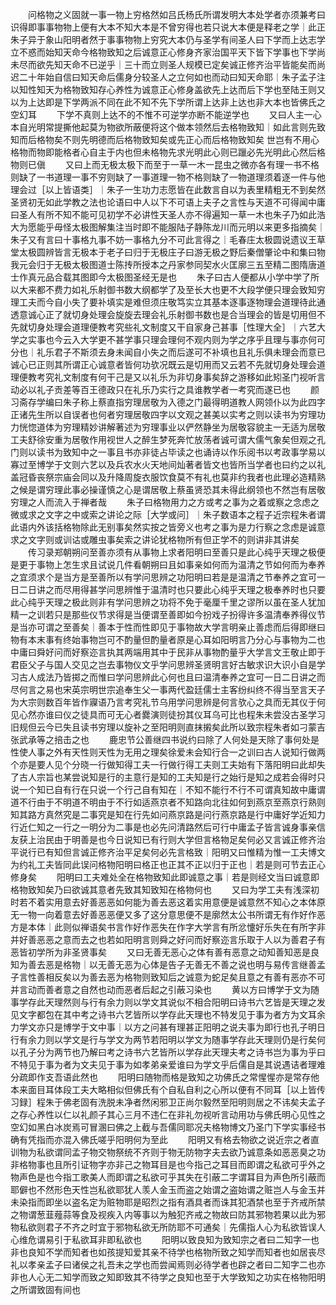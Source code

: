 <!-- { "loadSidebar": true } -->
　　问格物之义固就一事一物上穷格然如吕氏杨氏所谓发明大本处学者亦须兼考曰识得即事事物物上便有大本不知大本是不曾穷得也若只说大本便是释老之学｜此正朱子异于象山阳明者然于事事物物上穷究大本仍与圣学有间圣人曰下学而上达志学立不惑而始知天命今格物致知之后诚意正心修身齐家治国平天下皆下学事也下学尚未尽而欲先知天命不已逆乎｜三十而立则圣人规模已定矣诚正修齐治平皆能矣而尚迟二十年始自信曰知天命后儒身分较圣人之立何如也而动曰知天命耶｜朱子孟子注以知性知天为格物致知存心养性为诚意正心修身盖欲先上达而后下学也至陆王则又以为上达即是下学两派不同在此不知不先下学所谓上达非上达也非大本也皆佛氏之空幻耳
　　下学不真则上达不的不惟不可逆学亦断不能逆学也
　　又曰人主一心本自光明常提撕他起莫为物欲所蔽便将这个做本领然后去格物致知｜如此言则先致知而后格物矣不则先明德而后格物致知矣或先正心而后格物致知矣  世岂有不用心格物而物即能格者心自主于内也但未格物先求光明此心则已躐必先光明此心然后格物则已傎
　　又曰上而无极太极下而至于一草一木一昆虫之微亦各有理一书不格则缺了一书道理一事不穷则缺了一事道理一物不格则缺了一物道理须着逐一件与他理会过［以上皆语类］｜朱子一生功力志愿皆在此数言自以为表里精粗无不到矣然圣贤初无如此学教之法也论语曰中人以下不可语上夫子之言性与天道不可得闻中庸曰圣人有所不知不能可见初学不必讲性天圣人亦不得遍知一草一木也朱子乃如此浩大为愿能乎毋怪太极图解集注当时即不能服陆子静陈龙川而元明以来更多指摘矣｜朱子又有言曰十事格九事不妨一事格九分不可此言得之｜毛春庄太极圆说遗议王草堂太极圆辨皆言无极本于老子曰归于无极庄子曰游无极之野后秦僧肇论中和集曰物我元会归于无极太极图道士陈抟所授本之丹家参同契水火匡廓三五至精二图隋唐道士作真元品合载其图即今太极图圣经无是也
　　朱子曰古人便都从小学中学了所以大来都不费力如礼乐射御书数大纲都学了及至长大也更不大段学便只理会致知穷理工夫而今自小失了要补填实是难但须庄敬笃实立其基本逐事逐物理会道理待此通透意诚心正了就切身处理会旋旋去理会礼乐射御书数也是合当理会的皆是切用但不先就切身处理会道理便教考究些礼文制度又干自家身己甚事［性理大全］｜六艺大学之实事也今云入大学更不甚学事只理会理何不观内则为学之序乎且理与事亦何可分也｜礼乐君子不斯须去身未闻自小失之而后遂可不补填也且礼乐俱未理会而意已诚心已正则其所谓正心诚意者皆何功欤况既云是切用而又云若不先就切身处理会道理便教考究礼文制度有何干己是又以礼乐为非切身事矣辞之游移如此矧圣门视听言动必以礼子贡差等百王德政只在礼乐乃实行之具谁教学者一考究而遂已也
　　颜习斋存学编曰朱子称上蔡直指穷理居敬为入德之门最得明道教人网领仆以为此四字正诸先生所以自误者也何者穷理居敬四字以文观之甚美以实考之则以读书为穷理功力恍惚道体为穷理精妙讲解著述为穷理事业以俨然静坐为居敬容貌主一无适为居敬工夫舒徐安重为居敬作用视世人之醉生梦死奔忙放荡者诚可谓大儒气象矣但观之孔门则以读书为致知中之一事且书亦非徒占毕读之也诵诗以作乐阅书以考政事学易以寡过至博学于文则六艺以及兵农水火天地间灿著者皆文也皆所当学者也曰约之以礼盖冠昏丧祭宗庙会同以及升降周旋衣服饮食莫不有礼也莫非约我者也此理必造精熟之候是谓穷理此事必操谨慎之心是谓居敬上蔡虽贤恐其未得此纲领也不然岂有居敬穷理之人而流入于禅者哉
　　朱子曰格物用力之方或考之事为之着或察之念虑之微或求之文字之中或索之讲论之际［大学或问］｜朱子数语本之程子近宗程朱者谓此语内外该括格物除此无别事矣然实按之皆旁义也考之事为是力行察之念虑是诚意求之文字则或训诂或雕虫事矣索之讲论犹格物所有但正学不的则讲非其讲矣
　　传习录郑朝朔问至善亦须有从事物上求者阳明曰至善只是此心纯乎天理之极便是更于事物上怎生求且试说几件看朝朔曰且如事亲如何而为温清之节如何而为奉养之宜须求个是当方是至善所以有学问思辨之功阳明曰若是是温清之节奉养之宜可一日二日讲之而尽用得甚学问思辨惟于温清时也只要此心纯乎天理之极奉养时也只要此心纯乎天理之极此则非有学问思辨之功将不免于毫厘千里之谬所以虽在圣人犹加精一之训若只是那些仪节求得是当便谓至善即如今扮戏子扮得许多温清奉养得仪节是当亦可谓之至善矣｜善本于性而性即见于事物故大学言明亲止善虑而后得即继曰物有本末事有终始事物岂可不酌量但酌量者原是心耳如阳明言乃分心与事物为二也中庸曰舜好问而好察迩言执其两端用其中于民非从事物酌量乎大学言文王敬止即于君臣父子与国人交见之岂去事物仪文乎学问思辨圣贤明言好古敏求识大识小自是学习古人成法乃皆掷之而惟曰学问思辨此心何也且曰温清奉养之宜可一日二日讲之而尽何言之易也宋英宗明世宗追奉生父一事两代盈廷儒士主客纷纠终不得当至言天子为大宗则数百年皆作寱语乃言考究礼节乌用学问思辨是何言欤心之具而无其仪于何见心然亦谁曰仪之徒具而可无心者爨演则徒扮其仪耳乌可比也程朱未尝没古圣学习旧规但云今已失且读书穷理以旋补之至阳明则直抹摋矣此所以致宗程朱者如刁蒙吉张武承等之掊击之也
　　鹿忠节公善继四书说约曰除了人何处是天除了事何处是性使人事之外有天性则天性为无用之理矣徐爱未会知行合一之训曰古人说知行做两个亦是要人见个分晓一行做知得工夫一行做行得工夫则工夫始有下落阳明曰此却失了古人宗旨也某尝说知是行的主意行是知的工夫知是行之始行是知之成若会得时只说一个知已自有行在只说一个行己自有知在｜不知不能行不行不可谓真知故中庸谓道不行由于不明道不明由于不行如适燕京者不知路向北往如何到燕京至燕京行熟则知其路方真然究是二事究是知在行先如问燕京路是问行燕京路是行中庸好学近知力行近仁知之一行之一明分为二事是也必先问清路然后可行中庸孟子皆言诚身事亲信友获上治民由于明善是也今日说知已有行则大学但言格物足矣何必又言诚正修齐治平说行已有知但言诚正修齐治平足矣何必先言格致｜阳明又曰惟精为惟一工夫博文为约礼工夫皆同此误问格物阳明曰格正也正其不正以归于正也｜若是则可节去正心修身矣
　　阳明曰工夫难处全在格物致知此即诚意之事｜若是则经文当曰诚意即格物致知矣乃曰欲诚其意者先致其知致知在格物何也
　　又曰为学工夫有浅深初时若不着实用意去好善恶恶如何能为善去恶这着实用意便是诚意然不知心之本体原无一物一向着意去好善恶恶便又多了这分意思便不是廓然太公书所谓无有作好作恶方是本体｜此则似禅语矣书言作好作恶失在作字大学言有所忿懥好乐失在有所字非并好善恶恶之意而去之也若如阳明言则舜之好问而好察迩言乐取于人以为善君子有恶皆初学所为非圣贤事矣
　　又曰无善无恶心之体有善有恶意之动知善知恶是良知为善去恶是格物｜以无善无恶为心体是告子无善无不善之说也明与易传言继善孟子言性善相反矣以为善去恶为格物则致知后之诚意为蛇足矣且意之有善有恶亦不可并言动而善者意之自然也动而恶者后起之引蔽习染也
　　黄以方曰博学于文为随事学存此天理然则与行有余力则以学文其说似不相合阳明曰诗书六艺皆是天理之发见文字都包在其中考之诗书六艺皆所以学存此天理也不特发见于事为者方为文耳余力学文亦只是博学于文中事｜以方之问甚有理甚正阳明之说夫事为即行也孔子明日行有余力则以学文是行与学文为两节若阳明以学文为随事学存此天理则仍是行矣何以孔子分为两节也乃解曰考之诗书六艺皆所以学存此天理夫考之诗书岂为事为乎曰不特见于事为者为文夫见于事为如孝弟亲爱谁曰为学文乎后儒自是其说遇诘者理难分疏即作支吾语此然也
　　阳明曰随物而格是致知之功佛氏之常惺惺亦是常存他本来面目耳体段工夫大略相似但佛氏有个自私自利之心所以便有不同耳［以上皆传习録］程朱于佛老固有洗脱未净者然闲邪卫正尚尔毅然至阳明则居之不讳矣夫孟子之存心养性以仁以礼颜子其心三月不违仁在非礼勿视听言动用功与佛氏明心见性之空幻如黑白冰炭焉可冒溷曰佛之上截与吾儒同耶况夫格物博文乃圣门下学实事经书确有凭指而亦混入佛氏嗟乎阳明何为至此
　　阳明又有格去物欲之说近宗之者直训物为私欲谓同孟子物交物祭统不齐则于物无防物字夫去欲乃诚意条如恶恶臭之功非格物事也且所引证物字亦非己之物耳目是也今指己之耳目而即谓之私欲可乎外之物声色是也今指工歌美人而即谓之私欲可乎其失在引蔽二字谓耳目为声色所引蔽而耶僻也不然形色天性岂私欲耶犹人羡人金玉而盗之始谓之盗始谓之赃岂人与金玉并未染指而即坐以盗名定为赃物耶是昭烈之指有酒具者而诛其犯酒禁也至于齐戒所禁之物谓葱韮薤蒜等食及视疾入内等事以为触犯齐戒之物故曰防其邪物若果以此为邪物私欲则君子不齐之时宜于邪物私欲无所防耶不可通矣｜先儒指人心为私欲皆误人心维危谓易引于私欲耳非即私欲也
　　阳明以致良知为致知宗之者曰二知字一也非也良知不学而知者也如孩提知爱其亲不待学也格物所致之知学而知者也如居丧尽礼以孝亲孟子曰诸侯之礼吾未之学也而尝闻焉则必待学者也辟之者曰二知字二也亦非也人心无二知学而致之知即致其不待学之良知也至于大学致知之功实在格物阳明之所谓致固有间也
